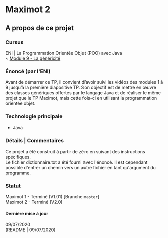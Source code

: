 # Maximot 2

## A propos de ce projet

### Cursus
ENI | La Programmation Orientée Objet (POO) avec Java   
~ [Module 9 - La généricité](https://github.com/Dyrits/MAXIMOT/blob/Maximot-2/Module%2009%20-%20Enonc%C3%A9%20TP01%20-%20Maximot%202.pdf) 

### Énoncé (par l'ENI)
Avant de démarrer ce TP, il convient d’avoir suivi les vidéos des modules 1 à 9 jusqu’à la première diapositive TP. Son objectif est de mettre en œuvre des classes génériques offertes par le langage Java et de réaliser le même projet que le TP Maximot, mais cette fois-ci en utilisant la programmation orientée objet.

### Technologie principale 
- Java

### Détails | Commentaires
Ce projet a été construit à partir de zéro en suivant des instructions spécifiques.  
Le fichier dictionnaire.txt a été fourni avec l'énoncé. Il est cependant possible d'entrer un chemin vers un autre fichier en tant qu'argument du programme.

### Statut
Maximot 1 - Terminé (V1.01) [Branche `master`]  
Maximot 2 - Terminé (V2.0)

#### Dernière mise à jour
09/07/2020  
(README | 09/07/2020)
